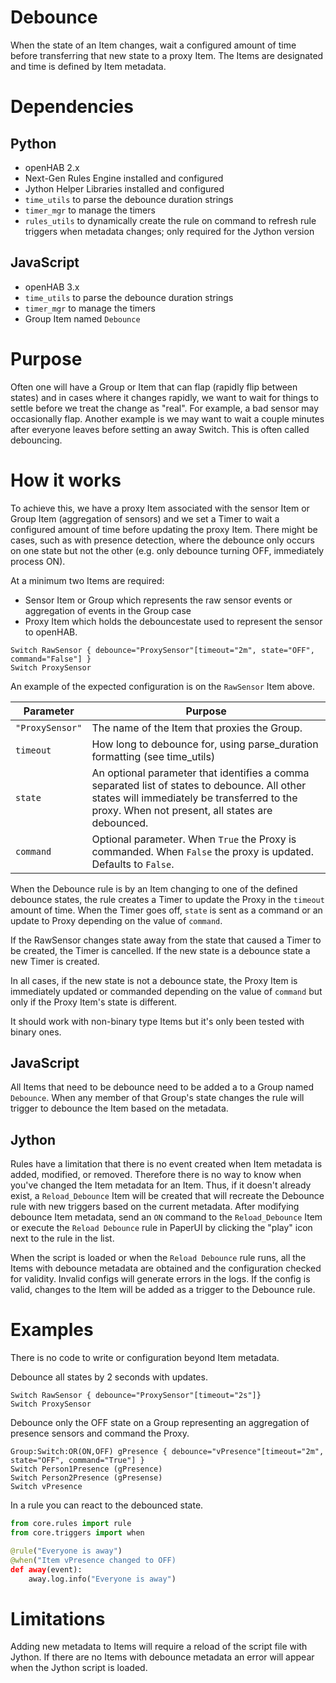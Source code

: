 # Debounce
When the state of an Item changes, wait a configured amount of time before transferring that new state to a proxy Item.
The Items are designated and time is defined by Item metadata.

# Dependencies

## Python
- openHAB 2.x
- Next-Gen Rules Engine installed and configured
- Jython Helper Libraries installed and configured
- `time_utils` to parse the debounce duration strings
- `timer_mgr` to manage the timers
- `rules_utils` to dynamically create the rule on command to refresh rule triggers when metadata changes; only required for the Jython version

## JavaScript
- openHAB 3.x
- `time_utils` to parse the debounce duration strings
- `timer_mgr` to manage the timers
- Group Item named `Debounce`

# Purpose
Often one will have a Group or Item that can flap (rapidly flip between states) and in cases where it changes rapidly, we want to wait for things to settle before we treat the change as "real".
For example, a bad sensor may occasionally flap.
Another example is we may want to wait a couple minutes after everyone leaves before setting an away Switch.
This is often called debouncing.

# How it works
To achieve this, we have a proxy Item associated with the sensor Item or Group Item (aggregation of sensors) and we set a Timer to wait a configured amount of time before updating the proxy Item.
There might be cases, such as with presence detection, where the debounce only occurs on one state but not the other (e.g. only debounce turning OFF, immediately process ON).

At a minimum two Items are required:
- Sensor Item or Group which represents the raw sensor events or aggregation of events in the Group case
- Proxy Item which holds the debouncestate used to represent the sensor to openHAB.

```
Switch RawSensor { debounce="ProxySensor"[timeout="2m", state="OFF", command="False"] }
Switch ProxySensor
```
An example of the expected configuration is on the `RawSensor` Item above.

Parameter | Purpose
-|-
`"ProxySensor"` | The name of the Item that proxies the Group.
`timeout` | How long to debounce for, using parse_duration formatting (see time_utils)
`state` | An optional parameter that identifies a comma separated list of states to debounce. All other states will immediately be transferred to the proxy. When not present, all states are debounced.
`command` | Optional parameter. When `True` the Proxy is commanded. When `False` the proxy is updated. Defaults to `False`.

When the Debounce rule is by an Item changing to one of the defined debounce states, the rule creates a Timer to update the Proxy in the `timeout` amount of time.
When the Timer goes off, `state` is sent as a command or an update to Proxy depending on the value of `command`.

If the RawSensor changes state away from the state that caused a Timer to be created, the Timer is cancelled.
If the new state is a debounce state a new Timer is created.

In all cases, if the new state is not a debounce state, the Proxy Item is immediately updated or commanded depending on the value of `command` but only if the Proxy Item's state is different.

It should work with non-binary type Items but it's only been tested with binary ones.

## JavaScript
All Items that need to be debounce need to be added a to a Group named `Debounce`.
When any member of that Group's state changes the rule will trigger to debounce the Item based on the metadata.

## Jython
Rules have a limitation that there is no event created when Item metadata is added, modified, or removed.
Therefore there is no way to know when you've changed the Item metadata for an Item.
Thus, if it doesn't already exist, a `Reload_Debounce` Item will be created that will recreate the Debounce rule with new triggers based on the current metadata.
After modifying debounce Item metadata, send an `ON` command to the `Reload_Debounce` Item or execute the `Reload Debounce` rule in PaperUI by clicking the "play" icon next to the rule in the list.

When the script is loaded or when the `Reload Debounce` rule runs, all the Items with debounce metadata are obtained and the configuration checked for validity.
Invalid configs will generate errors in the logs.
If the config is valid, changes to the Item will be added as a trigger to the Debounce rule.

# Examples

There is no code to write or configuration beyond Item metadata.

Debounce all states by 2 seconds with updates.
```
Switch RawSensor { debounce="ProxySensor"[timeout="2s"]}
Switch ProxySensor
```

Debounce only the OFF state on a Group representing an aggregation of presence sensors and command the Proxy.
```
Group:Switch:OR(ON,OFF) gPresence { debounce="vPresence"[timeout="2m", state="OFF", command="True"] }
Switch Person1Presence (gPresence)
Switch Person2Presence (gPresense)
Switch vPresence
```

In a rule you can react to the debounced state.

```python
from core.rules import rule
from core.triggers import when

@rule("Everyone is away")
@when("Item vPresence changed to OFF)
def away(event):
    away.log.info("Everyone is away")
```

# Limitations
Adding new metadata to Items will require a reload of the script file with Jython.
If there are no Items with debounce metadata an error will appear when the Jython script is loaded.
